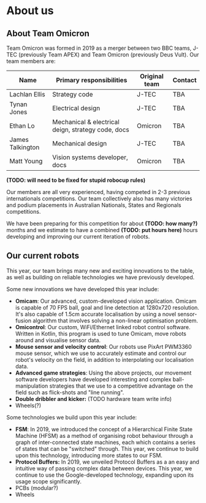 # About us
## About Team Omicron
Team Omicron was formed in 2019 as a merger between two BBC teams, J-TEC (previously Team APEX) and Team Omicron (previously
Deus Vult). Our team members are:

| Name               | Primary responsibilities                                        | Original team | Contact |
|--------------------|-----------------------------------------------------------------|---------------|---------|
| Lachlan Ellis      | Strategy code                                                   | J-TEC         | TBA     |
| Tynan Jones        | Electrical design                                               | J-TEC         | TBA     | 
| Ethan Lo           | Mechanical & electrical deign, strategy code, docs              | Omicron       | TBA     |
| James Talkington   | Mechanical design                                               | J-TEC         | TBA     |
| Matt Young         | Vision systems developer, docs                                  | Omicron       | TBA     |

**(TODO: will need to be fixed for stupid robocup rules)**

Our members are all very experienced, having competed in 2-3 previous internationals competitions. Our team collectively
also has many victories and podium placements in Australian Nationals, States and Regionals competitions.

We have been preparing for this competition for about **(TODO: how many?)** months and we estimate to have a combined
**(TODO: put hours here)** hours developing and improving our current iteration of robots.

## Our current robots
This year, our team brings many new and exciting innovations to the table, as well as building on reliable technologies
we have previously developed.

Some new innovations we have developed this year include:

- **Omicam**: Our advanced, custom-developed vision application. Omicam is capable of 70 FPS ball, goal and line detection at 
1280x720 resolution. It's also capable of 1.5cm accurate localisation by using a novel sensor-fusion algorithm that involves
solving a non-linear optimisation problem.
- **Omicontrol**: Our custom, WiFi/Ethernet linked robot control software. Written in Kotlin, this program is used to
tune Omicam, move robots around and visualise sensor data.
- **Mouse sensor and velocity control**: Our robots use PixArt PWM3360 mouse sensor, which we use to accurately
estimate and control our robot's velocity on the field, in addition to interpolating our localisation data.
- **Advanced game strategies**: Using the above projects, our movement software developers have developed interesting
and complex ball-manipulation strategies that we use to a competitive advantage on the field such as flick-shots and
"line running".
- **Double dribbler and kicker:** (TODO hardware team write info)
- Wheels(?)

Some technologies we build upon this year include:

- **FSM**: In 2019, we introduced the concept of a Hierarchical Finite State Machine (HFSM) as a method of organising
robot behaviour through a graph of inter-connected state machines, each which contains a series of states that can be
"switched" through. This year, we continue to build upon this technology, introducing more states to our FSM.
- **Protocol Buffers:** In 2019, we unveiled Protocol Buffers as a an easy and intuitive way of passing complex data
between devices. This year, we continue to use the Google-developed technology, expanding upon its usage scope significantly.
- PCBs (modular?)
- Wheels